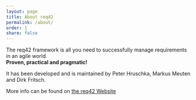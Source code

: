 ```yaml
---
layout: page
title: About req42
permalink: /about/
order: 1
share: false
---
```


The req42 framework is all you need to successfully manage requirements in an agile world.   
**Proven, practical and pragmatic!**


It has been developed and is maintained by Peter Hruschka, Markus Meuten and Dirk Fritsch.

More info can be found on [the req42 Website](https://req42.de/)
